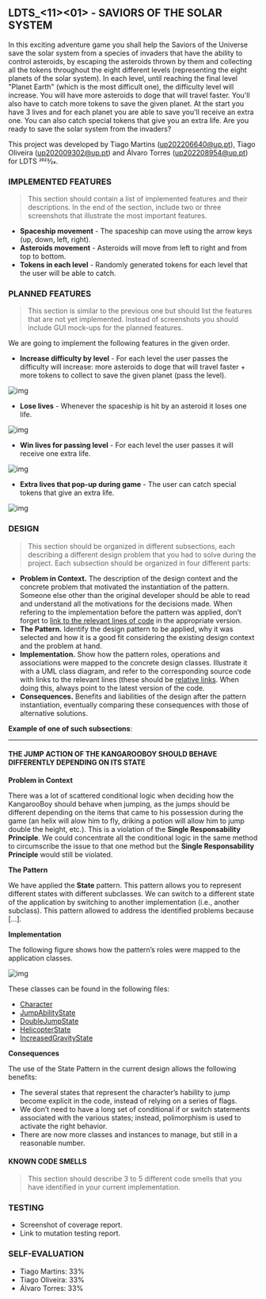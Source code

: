 ## LDTS_<11><01> - SAVIORS OF THE SOLAR SYSTEM


In this exciting adventure game you shall help the Saviors of the Universe save the solar system from a species of invaders that have the ability to control asteroids, by escaping the asteroids thrown by them and collecting all the tokens throughout the eight different levels (representing the eight planets of the solar system).
In each level, until reaching the final level "Planet Earth" (which is the most difficult one), the difficulty level will increase. You will have more asteroids to doge that will travel faster. You'll also have to catch more tokens to save the given planet. At the start you have 3 lives and for each planet you are able to save you'll receive an extra one.
You can also catch special tokens that give you an extra life.
Are you ready to save the solar system from the invaders?

This project was developed by Tiago Martins (up202206640@up.pt), Tiago Oliveira (up202009302@up.pt) and Álvaro Torres (up202208954@up.pt) for LDTS 2023⁄24.

### IMPLEMENTED FEATURES

> This section should contain a list of implemented features and their descriptions. In the end of the section, include two or three screenshots that illustrate the most important features.

- **Spaceship movement** - The spaceship can move using the arrow keys (up, down, left, right).
- **Asteroids movement** - Asteroids will move from left to right and from top to bottom.
- **Tokens in each level** - Randomly generated tokens for each level that the user will be able to catch.

### PLANNED FEATURES

> This section is similar to the previous one but should list the features that are not yet implemented. Instead of screenshots you should include GUI mock-ups for the planned features.

We are going to implement the following features in the given order.

- **Increase difficulty by level** - For each level the user passes the difficulty will increase: more asteroids to doge that will travel faster + more tokens to collect to save the given planet (pass the level).

![img](docs/images/increasedifficulty.png)

- **Lose lives** - Whenever the spaceship is hit by an asteroid it loses one life.

![img](docs/images/loselife.png)

- **Win lives for passing level** - For each level the user passes it will receive one extra life.

![img](docs/images/levellives.png)

- **Extra lives that pop-up during game** - The user can catch special tokens that give an extra life.

![img](docs/images/extralives.png)

### DESIGN

> This section should be organized in different subsections, each describing a different design problem that you had to solve during the project. Each subsection should be organized in four different parts:

- **Problem in Context.** The description of the design context and the concrete problem that motivated the instantiation of the pattern. Someone else other than the original developer should be able to read and understand all the motivations for the decisions made. When refering to the implementation before the pattern was applied, don’t forget to [link to the relevant lines of code](https://help.github.com/en/articles/creating-a-permanent-link-to-a-code-snippet) in the appropriate version.
- **The Pattern.** Identify the design pattern to be applied, why it was selected and how it is a good fit considering the existing design context and the problem at hand.
- **Implementation.** Show how the pattern roles, operations and associations were mapped to the concrete design classes. Illustrate it with a UML class diagram, and refer to the corresponding source code with links to the relevant lines (these should be [relative links](https://help.github.com/en/articles/about-readmes#relative-links-and-image-paths-in-readme-files). When doing this, always point to the latest version of the code.
- **Consequences.** Benefits and liabilities of the design after the pattern instantiation, eventually comparing these consequences with those of alternative solutions.

**Example of one of such subsections**:

------

#### THE JUMP ACTION OF THE KANGAROOBOY SHOULD BEHAVE DIFFERENTLY DEPENDING ON ITS STATE

**Problem in Context**

There was a lot of scattered conditional logic when deciding how the KangarooBoy should behave when jumping, as the jumps should be different depending on the items that came to his possession during the game (an helix will alow him to fly, driking a potion will allow him to jump double the height, etc.). This is a violation of the **Single Responsability Principle**. We could concentrate all the conditional logic in the same method to circumscribe the issue to that one method but the **Single Responsability Principle** would still be violated.

**The Pattern**

We have applied the **State** pattern. This pattern allows you to represent different states with different subclasses. We can switch to a different state of the application by switching to another implementation (i.e., another subclass). This pattern allowed to address the identified problems because […].

**Implementation**

The following figure shows how the pattern’s roles were mapped to the application classes.

![img](https://www.fe.up.pt/~arestivo/page/img/examples/lpoo/state.svg)

These classes can be found in the following files:

- [Character](https://web.fe.up.pt/~arestivo/page/courses/2021/lpoo/template/src/main/java/Character.java)
- [JumpAbilityState](https://web.fe.up.pt/~arestivo/page/courses/2021/lpoo/template/src/main/java/JumpAbilityState.java)
- [DoubleJumpState](https://web.fe.up.pt/~arestivo/page/courses/2021/lpoo/template/src/main/java/DoubleJumpState.java)
- [HelicopterState](https://web.fe.up.pt/~arestivo/page/courses/2021/lpoo/template/src/main/java/HelicopterState.java)
- [IncreasedGravityState](https://web.fe.up.pt/~arestivo/page/courses/2021/lpoo/template/src/main/java/IncreasedGravityState.java)

**Consequences**

The use of the State Pattern in the current design allows the following benefits:

- The several states that represent the character’s hability to jump become explicit in the code, instead of relying on a series of flags.
- We don’t need to have a long set of conditional if or switch statements associated with the various states; instead, polimorphism is used to activate the right behavior.
- There are now more classes and instances to manage, but still in a reasonable number.

#### KNOWN CODE SMELLS

> This section should describe 3 to 5 different code smells that you have identified in your current implementation.

### TESTING

- Screenshot of coverage report.
- Link to mutation testing report.

### SELF-EVALUATION

- Tiago Martins: 33%
- Tiago Oliveira: 33%
- Álvaro Torres: 33%